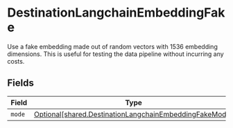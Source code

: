 # DestinationLangchainEmbeddingFake

Use a fake embedding made out of random vectors with 1536 embedding dimensions. This is useful for testing the data pipeline without incurring any costs.


## Fields

| Field                                                                                                                      | Type                                                                                                                       | Required                                                                                                                   | Description                                                                                                                |
| -------------------------------------------------------------------------------------------------------------------------- | -------------------------------------------------------------------------------------------------------------------------- | -------------------------------------------------------------------------------------------------------------------------- | -------------------------------------------------------------------------------------------------------------------------- |
| `mode`                                                                                                                     | [Optional[shared.DestinationLangchainEmbeddingFakeMode]](undefined/models/shared/destinationlangchainembeddingfakemode.md) | :heavy_minus_sign:                                                                                                         | N/A                                                                                                                        |